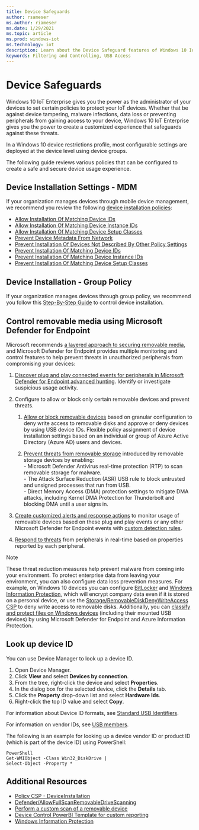 ```yaml
---
title: Device Safeguards
author: rsameser
ms.author: riameser
ms.date: 1/29/2021
ms.topic: article
ms.prod: windows-iot
ms.technology: iot
description: Learn about the Device Safeguard features of Windows 10 IoT Enterprise.
keywords: Filtering and Controlling, USB Access
---
```


# Device Safeguards
Windows 10 IoT Enterprise gives you the power as the administrator of your devices to set certain policies to protect your IoT devices. Whether that be against device tampering, malware infections, data loss or preventing peripherals from gaining access to your device, Windows 10 IoT Enterprise gives you the power to create a customized experience that safeguards against these threats.

In a Windows 10 device restrictions profile, most configurable settings are deployed at the device level using device groups.

The following guide reviews various policies that can be configured to create a safe and secure device usage experience.


## Device Installation Settings - MDM
If your organization manages devices through mobile device management, we recommend you review the following [device installation policies](https://docs.microsoft.com/windows/client-management/mdm/policy-csp-deviceinstallation):

* [Allow Installation Of Matching Device IDs](https://docs.microsoft.com/windows/client-management/mdm/policy-csp-deviceinstallation#deviceinstallation-allowinstallationofmatchingdeviceids)
* [Allow Installation Of Matching Device Instance IDs](https://docs.microsoft.com/windows/client-management/mdm/policy-csp-deviceinstallation#deviceinstallation-allowinstallationofmatchingdeviceinstanceids)
* [Allow Installation Of Matching Device Setup Classes](https://docs.microsoft.com/windows/client-management/mdm/policy-csp-deviceinstallation#deviceinstallation-allowinstallationofmatchingdevicesetupclasses)
* [Prevent Device Metadata From Network](https://docs.microsoft.com/windows/client-management/mdm/policy-csp-deviceinstallation#deviceinstallation-preventdevicemetadatafromnetwork)
* [Prevent Installation Of Devices Not Described By Other Policy Settings](https://docs.microsoft.com/windows/client-management/mdm/policy-csp-deviceinstallation#deviceinstallation-preventinstallationofdevicesnotdescribedbyotherpolicysettings)
* [Prevent Installation Of Matching Device IDs](https://docs.microsoft.com/windows/client-management/mdm/policy-csp-deviceinstallation#deviceinstallation-preventinstallationofmatchingdeviceids)
* [Prevent Installation Of Matching Device Instance IDs](https://docs.microsoft.com/windows/client-management/mdm/policy-csp-deviceinstallation#deviceinstallation-preventinstallationofmatchingdeviceinstanceids)
* [Prevent Installation Of Matching Device Setup Classes](https://docs.microsoft.com/windows/client-management/mdm/policy-csp-deviceinstallation#deviceinstallation-preventinstallationofmatchingdevicesetupclasses)

## Device Installation - Group Policy
If your organization manages devices through group policy, we recommend you follow this [Step-By-Step Guide](https://docs.microsoft.com/previous-versions/dotnet/articles/bb530324(v=msdn.10)) to control device installation.

## Control removable media using Microsoft Defender for Endpoint
Microsoft recommends [a layered approach to securing removable media](https://aka.ms/devicecontrolblog), and Microsoft Defender for Endpoint provides multiple monitoring and control features to help prevent threats in unauthorized peripherals from compromising your devices:

1. [Discover plug and play connected events for peripherals in Microsoft Defender for Endpoint advanced hunting](https://docs.microsoft.com/windows/security/threat-protection/device-control/control-usb-devices-using-intune#discover-plug-and-play-connected-events). Identify or investigate suspicious usage activity.

2. Configure to allow or block only certain removable devices and prevent threats.
    1. [Allow or block removable devices](https://docs.microsoft.com/windows/security/threat-protection/device-control/control-usb-devices-using-intune#allow-or-block-removable-devices) based on granular configuration to deny write access to removable disks and approve or deny devices by using USB device IDs. Flexible policy assignment of device installation settings based on an individual or group of Azure Active Directory (Azure AD) users and devices.

    2. [Prevent threats from removable storage](https://docs.microsoft.com/windows/security/threat-protection/device-control/control-usb-devices-using-intune#prevent-threats-from-removable-storage) introduced by removable storage devices by enabling:  
           - Microsoft Defender Antivirus real-time protection (RTP) to scan removable storage for malware.  
           - The Attack Surface Reduction (ASR) USB rule to block untrusted and unsigned processes that run from USB.  
           - Direct Memory Access (DMA) protection settings to mitigate DMA attacks, including Kernel DMA Protection for Thunderbolt and blocking DMA until a user signs in.  
3. [Create customized alerts and response actions](https://docs.microsoft.com/windows/security/threat-protection/device-control/control-usb-devices-using-intune#create-customized-alerts-and-response-actions) to monitor usage of removable devices based on these plug and play events or any other Microsoft Defender for Endpoint events with [custom detection rules](https://docs.microsoft.com/windows/security/threat-protection/microsoft-defender-atp/custom-detection-rules).

4. [Respond to threats](https://docs.microsoft.com/windows/security/threat-protection/device-control/control-usb-devices-using-intune#respond-to-threats) from peripherals in real-time based on properties reported by each peripheral.

>[!Note]
>These threat reduction measures help prevent malware from coming into your environment. To protect enterprise data from leaving your environment, you can also configure data loss prevention measures. For example, on Windows 10 devices you can configure [BitLocker](https://docs.microsoft.com/windows/security/information-protection/bitlocker/bitlocker-overview) and [Windows Information Protection](https://docs.microsoft.com/windows/security/information-protection/windows-information-protection/create-wip-policy-using-intune-azure), which will encrypt company data even if it is stored on a personal device, or use the [Storage/RemovableDiskDenyWriteAccess CSP](https://docs.microsoft.com/windows/client-management/mdm/policy-csp-storage#storage-removablediskdenywriteaccess) to deny write access to removable disks. Additionally, you can [classify and protect files on Windows devices](https://docs.microsoft.com/windows/security/threat-protection/windows-defender-atp/information-protection-in-windows-overview) (including their mounted USB devices) by using Microsoft Defender for Endpoint and Azure Information Protection.


## Look up device ID
You can use Device Manager to look up a device ID.

1. Open Device Manager.
2. Click **View** and select **Devices by connection**.
3. From the tree, right-click the device and select **Properties**.
4. In the dialog box for the selected device, click the **Details** tab.
5. Click the **Property** drop-down list and select **Hardware Ids**.
6. Right-click the top ID value and select **Copy**.

For information about Device ID formats, see [Standard USB Identifiers](https://docs.microsoft.com/windows-hardware/drivers/install/standard-usb-identifiers).

For information on vendor IDs, see [USB members](https://www.usb.org/members).

The following is an example for looking up a device vendor ID or product ID (which is part of the device ID) using PowerShell:
```
PowerShell
Get-WMIObject -Class Win32_DiskDrive |
Select-Object -Property *
```

## Additional Resources  
* [Policy CSP - DeviceInstallation](https://docs.microsoft.com/windows/client-management/mdm/policy-csp-deviceinstallation)
* [Defender/AllowFullScanRemovableDriveScanning](https://docs.microsoft.com/windows/client-management/mdm/policy-csp-defender#defender-allowfullscanremovabledrivescanning)
* [Perform a custom scan of a removable device](https://aka.ms/scanusb)
* [Device Control PowerBI Template for custom reporting](https://github.com/microsoft/MDATP-PowerBI-Templates)
* [Windows Information Protection](https://docs.microsoft.com/windows/security/information-protection/windows-information-protection/create-wip-policy-using-intune-azure)
